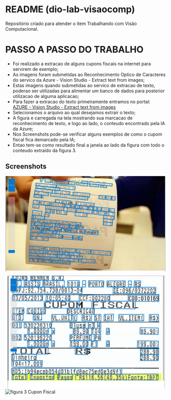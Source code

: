 # README (dio-lab-visaocomp)
Repositório criado para atender o ítem Trabalhando com Visão Computacional.

# PASSO A PASSO DO TRABALHO
* Foi realizado a extracao de alguns cupons fiscais na internet para servirem de exemplo;
* As imagens foram submetidas ao Reconhecimento Optico de Caracteres do servico da Azure - Vision Studio - Extract text from images;
* Estas imagens quando submetidas ao servico de extracao de texto, poderao ser utilizadas para alimentar um banco de dados para posterior utilizacao de alguma aplicacao;
* Para fazer a extracao do texto primeiramente entramos no portal: [AZURE - Vision Studio - Extract text from images](https://portal.vision.cognitive.azure.com/demo/extract-text-from-images)
* Selecionamos o arquivo ao qual desejamos extrair o texto;
* A figura e carregada na tela mostrando sua marcacao de reconhecimento de texto, e logo ao lado, o conteudo encontrado pela IA da Azure;
* Nos Screenshots pode-se verificar alguns exemplos de como o cupom fiscal fica demarcado  pela  IA;
* Entao tem-se como resultado final a janela ao lado da figura com todo o conteudo extraido da figura 3.

## Screenshots
![figura 1. Cupon Fiscal](screenshots/cupomfiscal2.jpg)
![figura 2 Cupon Fiscal](screenshots/cupomfiscal3.jpg)
![figura 3 Cupon Fiscal](screenshots/screenshot01.jpg)
